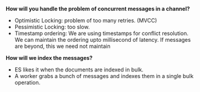 **How will you handle the problem of concurrent messages in a channel?**
* Optimistic Locking: problem of too many retries. (MVCC)
* Pessimistic Locking: too slow.
* Timestamp ordering: We are using timestamps for conflict resolution. We can maintain the ordering upto millisecond of latency. If messages are beyond, this we need not maintain 

**How will we index the messages?**
* ES likes it when the documents are indexed in bulk.
* A worker grabs a bunch of messages and indexes them in a single bulk operation.